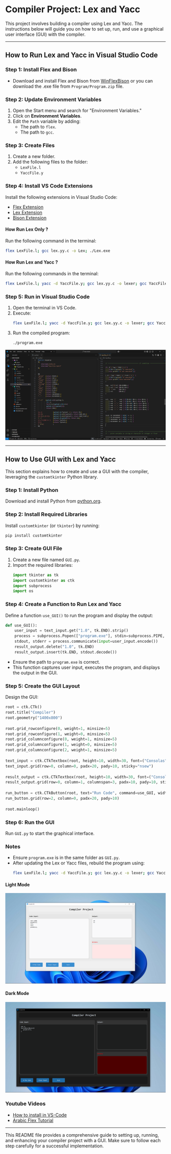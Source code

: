 # Compiler Project: Lex and Yacc

This project involves building a compiler using Lex and Yacc. The instructions below will guide you on how to set up, run, and use a graphical user interface (GUI) with the compiler.

---

## How to Run Lex and Yacc in Visual Studio Code

### Step 1: Install Flex and Bison
- Download and install Flex and Bison from [WinFlexBison](https://sourceforge.net/projects/winflexbison/) or you can download the .exe file from `Program/Program.zip` file.

### Step 2: Update Environment Variables
1. Open the Start menu and search for "Environment Variables."
2. Click on **Environment Variables**.
3. Edit the `Path` variable by adding:
   - The path to `flex`.
   - The path to `gcc`.

### Step 3: Create Files
1. Create a new folder.
2. Add the following files to the folder:
   - `LexFile.l`
   - `YaccFile.y`

### Step 4: Install VS Code Extensions
Install the following extensions in Visual Studio Code:
- [Flex Extension](https://marketplace.visualstudio.com/items?itemName=daohong-emilio.yash)
- [Lex Extension](https://marketplace.visualstudio.com/items?itemName=luniclynx.lex)
- [Bison Extension](https://marketplace.visualstudio.com/items?itemName=luniclynx.bison)

#### How Run Lex Only ?
Run the following command in the terminal:
```bash
flex LexFile.l; gcc lex.yy.c -o Lex; ./Lex.exe
```

#### How Run Lex and Yacc ?
Run the following commands in the terminal:
```bash
flex LexFile.l; yacc -d YaccFile.y; gcc lex.yy.c -o lexer; gcc YaccFile.tab.c lex.yy.c -o program
```

### Step 5: Run in Visual Studio Code
1. Open the terminal in VS Code.
2. Execute:
   ```bash
   flex LexFile.l; yacc -d YaccFile.y; gcc lex.yy.c -o lexer; gcc YaccFile.tab.c lex.yy.c -o program
   ```
3. Run the compiled program:
   ```bash
   ./program.exe
   ```

![alt text](Assets/Images/Image1.png)

---

## How to Use GUI with Lex and Yacc

This section explains how to create and use a GUI with the compiler, leveraging the `customtkinter` Python library.

### Step 1: Install Python
Download and install Python from [python.org](https://www.python.org/downloads/).

### Step 2: Install Required Libraries
Install `customtkinter` (or `tkinter`) by running:
```bash
pip install customtkinter
```

### Step 3: Create GUI File
1. Create a new file named `GUI.py`.
2. Import the required libraries:
   ```python
   import tkinter as tk
   import customtkinter as ctk
   import subprocess
   import os
   ```

### Step 4: Create a Function to Run Lex and Yacc
Define a function `use_GUI()` to run the program and display the output:
```python
def use_GUI():
    user_input = text_input.get("1.0", tk.END).strip()  
    process = subprocess.Popen(["program.exe"], stdin=subprocess.PIPE, stdout=subprocess.PIPE, stderr=subprocess.PIPE)
    stdout, stderr = process.communicate(input=user_input.encode())  
    result_output.delete("1.0", tk.END)  
    result_output.insert(tk.END, stdout.decode())  
```
- Ensure the path to `program.exe` is correct.
- This function captures user input, executes the program, and displays the output in the GUI.

### Step 5: Create the GUI Layout
Design the GUI:
```python
root = ctk.CTk()  
root.title("Compiler")
root.geometry("1400x800")  

root.grid_rowconfigure(0, weight=1, minsize=5)  
root.grid_rowconfigure(1, weight=0, minsize=5)
root.grid_columnconfigure(0, weight=1, minsize=5)
root.grid_columnconfigure(1, weight=0, minsize=5)  
root.grid_columnconfigure(2, weight=1, minsize=5)

text_input = ctk.CTkTextbox(root, height=10, width=30, font=("Consolas", 19, "bold"), wrap=tk.WORD, corner_radius=8)
text_input.grid(row=0, column=0, padx=20, pady=10, sticky="nsew")

result_output = ctk.CTkTextbox(root, height=10, width=30, font=("Consolas", 19, "bold"), wrap=tk.WORD, corner_radius=8)
result_output.grid(row=0, column=1, columnspan=3, padx=10, pady=10, sticky="nsew")

run_button = ctk.CTkButton(root, text="Run Code", command=use_GUI, width=200, height=40, font=("Consolas", 15, "bold"))
run_button.grid(row=2, column=0, padx=20, pady=10)

root.mainloop()
```

### Step 6: Run the GUI
Run `GUI.py` to start the graphical interface.

### Notes
- Ensure `program.exe` is in the same folder as `GUI.py`.
- After updating the Lex or Yacc files, rebuild the program using:
  ```bash
  flex LexFile.l; yacc -d YaccFile.y; gcc lex.yy.c -o lexer; gcc YaccFile.tab.c lex.yy.c -o program
  ```

#### Light Mode 
![alt text](Assets/Images/image.png)

#### Dark Mode
![alt text](Assets/Images/image2.png)
### Youtube Videos 
- [How to install in VS-Code](https://www.youtube.com/watch?v=Zs99QnRUt5c&t)
- [Arabic Flex Tutorial](https://www.youtube.com/watch?v=Zs99QnRUt5c&list=PLd_aE3prUmHfvPeSMzUou3dUEMWIAjT-X)


---



This README file provides a comprehensive guide to setting up, running, and enhancing your compiler project with a GUI. Make sure to follow each step carefully for a successful implementation.

